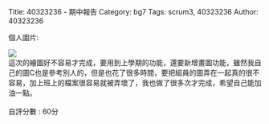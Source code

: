 Title: 40323236 - 期中報告
Category: bg7
Tags: scrum3, 40323236
Author: 40323236

<!-- PELICAN_END_SUMMARY -->
<p>個人圖片:</p>
<img src="./../files/bg7/36_C.png"> 
</br>
這次的繪圖好不容易才完成，要用到上學期的功能，還要新增畫圖功能，雖然我自己的圖C也是參考別人的，但是也花了很多時間，要把組員的圖弄在一起真的很不容易，加上班上的檔案很容易就被弄壞了，我也做了很多次才完成，希望自己能加油一點。
</br>
</br>
自評分數 : 60分